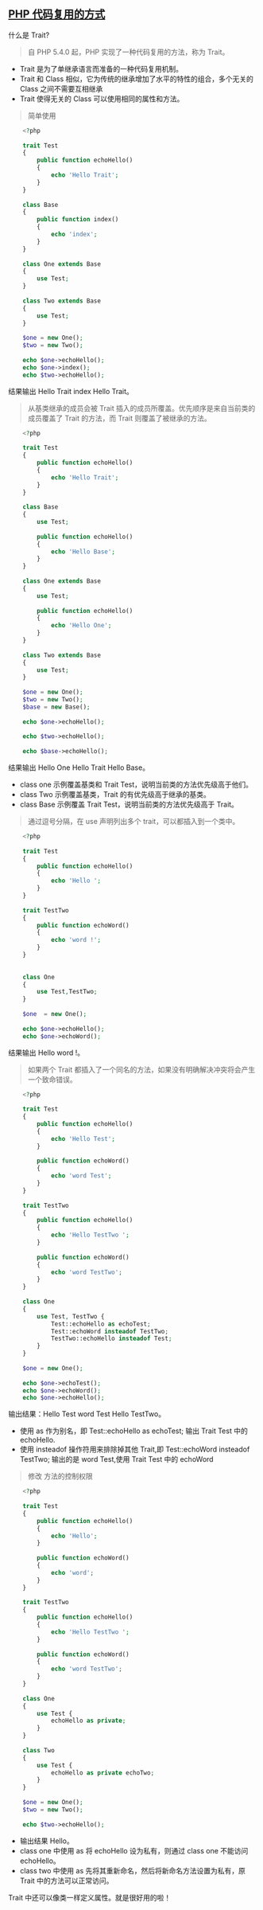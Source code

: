 ## [PHP 代码复用的方式](https://segmentfault.com/a/1190000012019510)


什么是 Trait?

> 自 PHP 5.4.0 起，PHP 实现了一种代码复用的方法，称为 Trait。

* Trait 是为了单继承语言而准备的一种代码复用机制。
* Trait 和 Class 相似，它为传统的继承增加了水平的特性的组合，多个无关的 Class 之间不需要互相继承
* Trait 使得无关的 Class 可以使用相同的属性和方法。


> 简单使用

```php
    <?php
    
    trait Test
    {
        public function echoHello()
        {
            echo 'Hello Trait';
        }
    }
    
    class Base
    {
        public function index()
        {
            echo 'index';
        }
    }
    
    class One extends Base
    {
        use Test;
    }
    
    class Two extends Base
    {
        use Test;
    }
    
    $one = new One();
    $two = new Two();
    
    echo $one->echoHello();
    echo $one->index();
    echo $two->echoHello();
```
结果输出 Hello Trait index Hello Trait。

> 从基类继承的成员会被 Trait 插入的成员所覆盖。优先顺序是来自当前类的成员覆盖了 Trait 的方法，而 Trait 则覆盖了被继承的方法。

```php
    <?php
    
    trait Test
    {
        public function echoHello()
        {
            echo 'Hello Trait';
        }
    }
    
    class Base
    {
        use Test;
    
        public function echoHello()
        {
            echo 'Hello Base';
        }
    }
    
    class One extends Base
    {
        use Test;
    
        public function echoHello()
        {
            echo 'Hello One';
        }
    }
    
    class Two extends Base
    {
        use Test;
    }
    
    $one = new One();
    $two = new Two();
    $base = new Base();
    
    echo $one->echoHello();
    
    echo $two->echoHello();
    
    echo $base->echoHello();
```
结果输出 Hello One Hello Trait Hello Base。

* class one 示例覆盖基类和 Trait Test，说明当前类的方法优先级高于他们。
* class Two 示例覆盖基类，Trait 的有优先级高于继承的基类。
* class Base 示例覆盖 Trait Test，说明当前类的方法优先级高于 Trait。


> 通过逗号分隔，在 use 声明列出多个 trait，可以都插入到一个类中。

```php
    <?php
    
    trait Test
    {
        public function echoHello()
        {
            echo 'Hello ';
        }
    }
    
    trait TestTwo
    {
        public function echoWord()
        {
            echo 'word !';
        }
    }
    
    
    class One
    {
        use Test,TestTwo;
    }
    
    $one  = new One();
    
    echo $one->echoHello();
    echo $one->echoWord();
```
结果输出 Hello word !。

> 如果两个 Trait 都插入了一个同名的方法，如果没有明确解决冲突将会产生一个致命错误。

```php
    <?php
    
    trait Test
    {
        public function echoHello()
        {
            echo 'Hello Test';
        }
    
        public function echoWord()
        {
            echo 'word Test';
        }
    }
    
    trait TestTwo
    {
        public function echoHello()
        {
            echo 'Hello TestTwo ';
        }
    
        public function echoWord()
        {
            echo 'word TestTwo';
        }
    }
    
    class One
    {
        use Test, TestTwo {
            Test::echoHello as echoTest;
            Test::echoWord insteadof TestTwo;
            TestTwo::echoHello insteadof Test;
        }
    }
    
    $one = new One();
    
    echo $one->echoTest();
    echo $one->echoWord();
    echo $one->echoHello();
```

输出结果：Hello Test word Test Hello TestTwo。

* 使用 as 作为别名，即 Test::echoHello as echoTest; 输出 Trait Test 中的 echoHello.
* 使用 insteadof 操作符用来排除掉其他 Trait,即 Test::echoWord insteadof TestTwo; 输出的是 word Test,使用 Trait Test 中的 echoWord


> 修改 方法的控制权限

```php
    <?php
    
    trait Test
    {
        public function echoHello()
        {
            echo 'Hello';
        }
    
        public function echoWord()
        {
            echo 'word';
        }
    }
    
    trait TestTwo
    {
        public function echoHello()
        {
            echo 'Hello TestTwo ';
        }
    
        public function echoWord()
        {
            echo 'word TestTwo';
        }
    }
    
    class One
    {
        use Test {
            echoHello as private;
        }
    }
    
    class Two
    {
        use Test {
            echoHello as private echoTwo;
        }
    }
    
    $one = new One();
    $two = new Two();
    
    echo $two->echoHello();
```

* 输出结果 Hello。
* class one 中使用 as 将 echoHello 设为私有，则通过 class one 不能访问 echoHello。
* class two 中使用 as 先将其重新命名，然后将新命名方法设置为私有，原 Trait 中的方法可以正常访问。

Trait 中还可以像类一样定义属性。就是很好用的啦！

